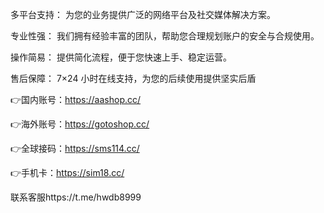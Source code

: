 多平台支持： 为您的业务提供广泛的网络平台及社交媒体解决方案。

专业性强： 我们拥有经验丰富的团队，帮助您合理规划账户的安全与合规使用。

操作简易： 提供简化流程，便于您快速上手、稳定运营。

售后保障： 7×24 小时在线支持，为您的后续使用提供坚实后盾

👉国内账号：https://aashop.cc/

👉海外账号：https://gotoshop.cc/

👉全球接码：https://sms114.cc/

👉手机卡：https://sim18.cc/

联系客服https://t.me/hwdb8999